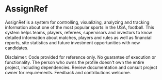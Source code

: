 # AssignRef

AssignRef is a system for controlling, visualizing, analyzing and tracking information about one of the most popular sports in the USA, football. This system helps teams, players, referees, supervisors and investors to know detailed information about matches, players and rules as well as financial reports, site statistics and future investment opportunities with new candidates.

Disclaimer: Code provided for reference only. No guarantee of execution or functionality. The person who owns the profile doesn't own the entire project, including dependencies. Review documentation and consult project owner for requirements. Feedback and contributions welcome.

